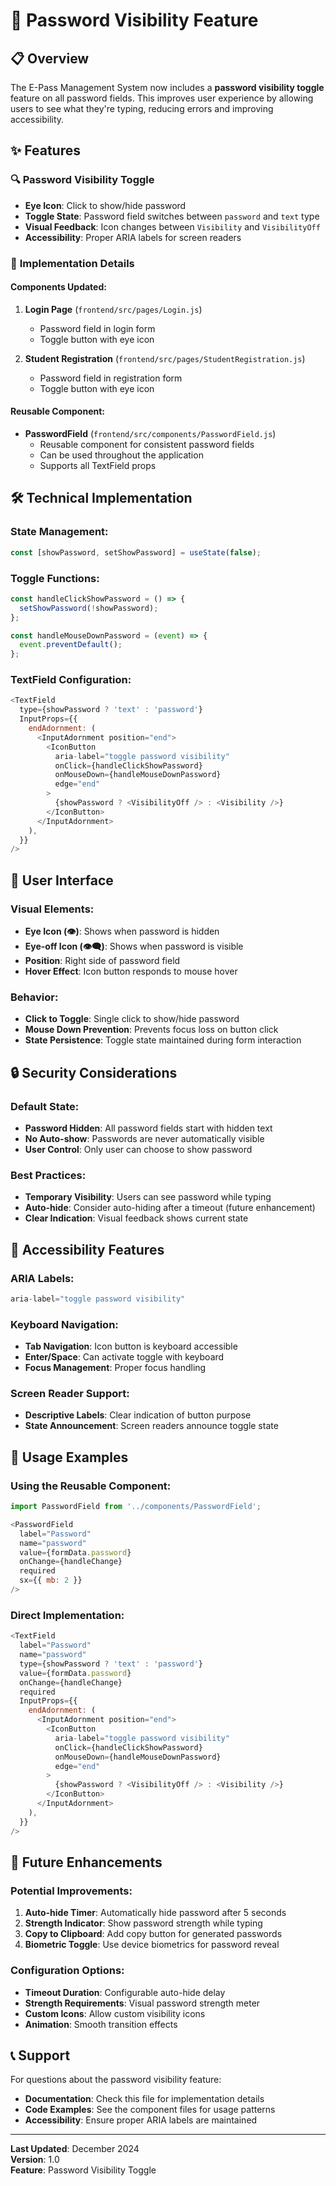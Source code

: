 # 🔐 Password Visibility Feature

## 📋 **Overview**

The E-Pass Management System now includes a **password visibility toggle** feature on all password fields. This improves user experience by allowing users to see what they're typing, reducing errors and improving accessibility.

## ✨ **Features**

### 🔍 **Password Visibility Toggle**
- **Eye Icon**: Click to show/hide password
- **Toggle State**: Password field switches between `password` and `text` type
- **Visual Feedback**: Icon changes between `Visibility` and `VisibilityOff`
- **Accessibility**: Proper ARIA labels for screen readers

### 🎯 **Implementation Details**

#### **Components Updated:**
1. **Login Page** (`frontend/src/pages/Login.js`)
   - Password field in login form
   - Toggle button with eye icon

2. **Student Registration** (`frontend/src/pages/StudentRegistration.js`)
   - Password field in registration form
   - Toggle button with eye icon

#### **Reusable Component:**
- **PasswordField** (`frontend/src/components/PasswordField.js`)
  - Reusable component for consistent password fields
  - Can be used throughout the application
  - Supports all TextField props

## 🛠️ **Technical Implementation**

### **State Management:**
```javascript
const [showPassword, setShowPassword] = useState(false);
```

### **Toggle Functions:**
```javascript
const handleClickShowPassword = () => {
  setShowPassword(!showPassword);
};

const handleMouseDownPassword = (event) => {
  event.preventDefault();
};
```

### **TextField Configuration:**
```javascript
<TextField
  type={showPassword ? 'text' : 'password'}
  InputProps={{
    endAdornment: (
      <InputAdornment position="end">
        <IconButton
          aria-label="toggle password visibility"
          onClick={handleClickShowPassword}
          onMouseDown={handleMouseDownPassword}
          edge="end"
        >
          {showPassword ? <VisibilityOff /> : <Visibility />}
        </IconButton>
      </InputAdornment>
    ),
  }}
/>
```

## 🎨 **User Interface**

### **Visual Elements:**
- **Eye Icon (👁️)**: Shows when password is hidden
- **Eye-off Icon (👁️‍🗨️)**: Shows when password is visible
- **Position**: Right side of password field
- **Hover Effect**: Icon button responds to mouse hover

### **Behavior:**
- **Click to Toggle**: Single click to show/hide password
- **Mouse Down Prevention**: Prevents focus loss on button click
- **State Persistence**: Toggle state maintained during form interaction

## 🔒 **Security Considerations**

### **Default State:**
- **Password Hidden**: All password fields start with hidden text
- **No Auto-show**: Passwords are never automatically visible
- **User Control**: Only user can choose to show password

### **Best Practices:**
- **Temporary Visibility**: Users can see password while typing
- **Auto-hide**: Consider auto-hiding after a timeout (future enhancement)
- **Clear Indication**: Visual feedback shows current state

## 📱 **Accessibility Features**

### **ARIA Labels:**
```javascript
aria-label="toggle password visibility"
```

### **Keyboard Navigation:**
- **Tab Navigation**: Icon button is keyboard accessible
- **Enter/Space**: Can activate toggle with keyboard
- **Focus Management**: Proper focus handling

### **Screen Reader Support:**
- **Descriptive Labels**: Clear indication of button purpose
- **State Announcement**: Screen readers announce toggle state

## 🚀 **Usage Examples**

### **Using the Reusable Component:**
```javascript
import PasswordField from '../components/PasswordField';

<PasswordField
  label="Password"
  name="password"
  value={formData.password}
  onChange={handleChange}
  required
  sx={{ mb: 2 }}
/>
```

### **Direct Implementation:**
```javascript
<TextField
  label="Password"
  name="password"
  type={showPassword ? 'text' : 'password'}
  value={formData.password}
  onChange={handleChange}
  required
  InputProps={{
    endAdornment: (
      <InputAdornment position="end">
        <IconButton
          aria-label="toggle password visibility"
          onClick={handleClickShowPassword}
          onMouseDown={handleMouseDownPassword}
          edge="end"
        >
          {showPassword ? <VisibilityOff /> : <Visibility />}
        </IconButton>
      </InputAdornment>
    ),
  }}
/>
```

## 🔄 **Future Enhancements**

### **Potential Improvements:**
1. **Auto-hide Timer**: Automatically hide password after 5 seconds
2. **Strength Indicator**: Show password strength while typing
3. **Copy to Clipboard**: Add copy button for generated passwords
4. **Biometric Toggle**: Use device biometrics for password reveal

### **Configuration Options:**
- **Timeout Duration**: Configurable auto-hide delay
- **Strength Requirements**: Visual password strength meter
- **Custom Icons**: Allow custom visibility icons
- **Animation**: Smooth transition effects

## 📞 **Support**

For questions about the password visibility feature:
- **Documentation**: Check this file for implementation details
- **Code Examples**: See the component files for usage patterns
- **Accessibility**: Ensure proper ARIA labels are maintained

---

**Last Updated**: December 2024  
**Version**: 1.0  
**Feature**: Password Visibility Toggle 